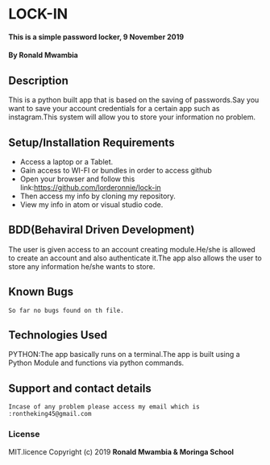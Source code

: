 # LOCK-IN
#### This is a simple password locker, 9 November 2019
#### By **Ronald Mwambia**
## Description
   This is a python built app that is based on the saving of passwords.Say you want to save your account credentials for a certain app such as instagram.This system will allow you to store your information no problem.

## Setup/Installation Requirements
* Access a laptop or a Tablet.
* Gain access to WI-FI or bundles in order to access github
* Open your browser and follow this link:https://github.com/lorderonnie/lock-in
* Then access my info by cloning my repository.
* View my info in atom or visual studio code.

## BDD(Behaviral Driven Development)
   The user is given access to an account creating module.He/she is allowed to create an account and also authenticate it.The app also allows the user to store any information he/she wants to store.
   
## Known Bugs
    So far no bugs found on th file.
## Technologies Used
  PYTHON:The app basically runs on a terminal.The app is built using a Python Module and functions via python commands.

## Support and contact details
    Incase of any problem please access my email which is :rontheking45@gmail.com
### License
MIT.licence
Copyright (c) 2019 **Ronald Mwambia & Moringa School**